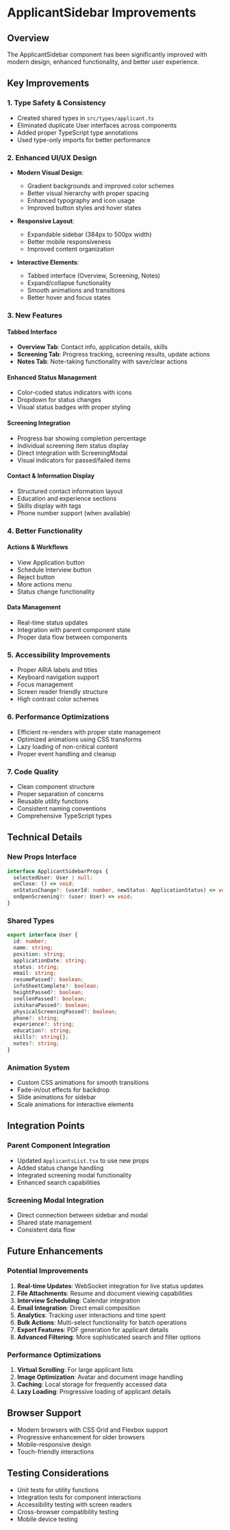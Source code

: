 # ApplicantSidebar Improvements

## Overview
The ApplicantSidebar component has been significantly improved with modern design, enhanced functionality, and better user experience.

## Key Improvements

### 1. **Type Safety & Consistency**
- Created shared types in `src/types/applicant.ts`
- Eliminated duplicate User interfaces across components
- Added proper TypeScript type annotations
- Used type-only imports for better performance

### 2. **Enhanced UI/UX Design**
- **Modern Visual Design**:
  - Gradient backgrounds and improved color schemes
  - Better visual hierarchy with proper spacing
  - Enhanced typography and icon usage
  - Improved button styles and hover states

- **Responsive Layout**:
  - Expandable sidebar (384px to 500px width)
  - Better mobile responsiveness
  - Improved content organization

- **Interactive Elements**:
  - Tabbed interface (Overview, Screening, Notes)
  - Expand/collapse functionality
  - Smooth animations and transitions
  - Better hover and focus states

### 3. **New Features**

#### **Tabbed Interface**
- **Overview Tab**: Contact info, application details, skills
- **Screening Tab**: Progress tracking, screening results, update actions
- **Notes Tab**: Note-taking functionality with save/clear actions

#### **Enhanced Status Management**
- Color-coded status indicators with icons
- Dropdown for status changes
- Visual status badges with proper styling

#### **Screening Integration**
- Progress bar showing completion percentage
- Individual screening item status display
- Direct integration with ScreeningModal
- Visual indicators for passed/failed items

#### **Contact & Information Display**
- Structured contact information layout
- Education and experience sections
- Skills display with tags
- Phone number support (when available)

### 4. **Better Functionality**

#### **Actions & Workflows**
- View Application button
- Schedule Interview button
- Reject button
- More actions menu
- Status change functionality

#### **Data Management**
- Real-time status updates
- Integration with parent component state
- Proper data flow between components

### 5. **Accessibility Improvements**
- Proper ARIA labels and titles
- Keyboard navigation support
- Focus management
- Screen reader friendly structure
- High contrast color schemes

### 6. **Performance Optimizations**
- Efficient re-renders with proper state management
- Optimized animations using CSS transforms
- Lazy loading of non-critical content
- Proper event handling and cleanup

### 7. **Code Quality**
- Clean component structure
- Proper separation of concerns
- Reusable utility functions
- Consistent naming conventions
- Comprehensive TypeScript types

## Technical Details

### **New Props Interface**
```typescript
interface ApplicantSidebarProps {
  selectedUser: User | null;
  onClose: () => void;
  onStatusChange?: (userId: number, newStatus: ApplicationStatus) => void;
  onOpenScreening?: (user: User) => void;
}
```

### **Shared Types**
```typescript
export interface User {
  id: number;
  name: string;
  position: string;
  applicationDate: string;
  status: string;
  email: string;
  resumePassed?: boolean;
  infoSheetComplete?: boolean;
  heightPassed?: boolean;
  snellenPassed?: boolean;
  ishiharaPassed?: boolean;
  physicalScreeningPassed?: boolean;
  phone?: string;
  experience?: string;
  education?: string;
  skills?: string[];
  notes?: string;
}
```

### **Animation System**
- Custom CSS animations for smooth transitions
- Fade-in/out effects for backdrop
- Slide animations for sidebar
- Scale animations for interactive elements

## Integration Points

### **Parent Component Integration**
- Updated `ApplicantsList.tsx` to use new props
- Added status change handling
- Integrated screening modal functionality
- Enhanced search capabilities

### **Screening Modal Integration**
- Direct connection between sidebar and modal
- Shared state management
- Consistent data flow

## Future Enhancements

### **Potential Improvements**
1. **Real-time Updates**: WebSocket integration for live status updates
2. **File Attachments**: Resume and document viewing capabilities
3. **Interview Scheduling**: Calendar integration
4. **Email Integration**: Direct email composition
5. **Analytics**: Tracking user interactions and time spent
6. **Bulk Actions**: Multi-select functionality for batch operations
7. **Export Features**: PDF generation for applicant details
8. **Advanced Filtering**: More sophisticated search and filter options

### **Performance Optimizations**
1. **Virtual Scrolling**: For large applicant lists
2. **Image Optimization**: Avatar and document image handling
3. **Caching**: Local storage for frequently accessed data
4. **Lazy Loading**: Progressive loading of applicant details

## Browser Support
- Modern browsers with CSS Grid and Flexbox support
- Progressive enhancement for older browsers
- Mobile-responsive design
- Touch-friendly interactions

## Testing Considerations
- Unit tests for utility functions
- Integration tests for component interactions
- Accessibility testing with screen readers
- Cross-browser compatibility testing
- Mobile device testing 